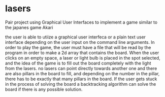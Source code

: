 # lasers
Pair project using Graphical User Interfaces to implement a game similar to the japanes game Akari 

the user is able to utiize a graphical user interfeca or a plain text user interface depending on the 
user input on the command line arguments. In order to play the game, the user must have a file that will
be read by the program in order to make a 2d array that contains the board. When the user clicks on
an empty space, a laser or light bulb is placed in the spot selected, and the idea of the game is to
fill out the board completely with the light from the lasers. no lasers can point directly towards 
another one and there are also pillars in the board to fill, and depending on the number in the 
pillar, there has to be exactly that many pillars in the board. If the user gets stuck in the 
process of solving the board a backtracking algorithm can solve the board if there is any possible solution.
